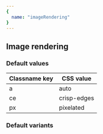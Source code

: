 ```yaml
---
{
  name: "imageRendering"
}
---
```


## Image rendering

### Default values
<!-- defaults.values.start -->
|Classname key|CSS value  |
|-------------|-----------|
|a            |auto       |
|ce           |crisp-edges|
|px           |pixelated  |

<!-- defaults.values.end -->


### Default variants
<!-- defaults.variants.start -->

<!-- defaults.variants.end -->
